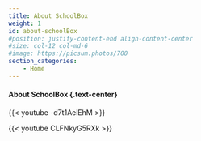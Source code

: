 ```yaml
---
title: About SchoolBox
weight: 1
id: about-schoolBox
#position: justify-content-end align-content-center
#size: col-12 col-md-6
#image: https://picsum.photos/700
section_categories:
    - Home
---
```


#### About SchoolBox {.text-center}

<div class="row">
<div class="col col-12 col-md-6">

{{< youtube -d7t1AeiEhM >}}

</div>
<div class="col col-12 col-md-6">

{{< youtube CLFNkyG5RXk >}}

</div>
</div>